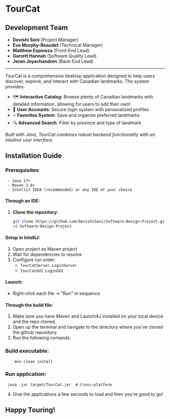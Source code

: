 # **TourCat**
## Development Team  
- **Devishi Soni** (Project Manager)
- **Eve Murphy-Beaudet** (Technical Manager)  
- **Matthew Espinoza** (Front-End Lead)
- **Garrett Hannah** (Software Quality Lead)
- **Jeran Jeyachandren** (Back-End Lead)

---

TourCat is a comprehensive desktop application designed to help users discover, explore, and interact with Canadian landmarks. The system provides:  

- 🗺️ **Interactive Catalog**: Browse plenty of Canadian landmarks with detailed information, allowing for users to add their own!
- 🔐 **User Accounts**: Secure login system with personalized profiles  
- ⭐ **Favorites System**: Save and organize preferred landmarks    
- 🔍 **Advanced Search**: Filter by province and type of landmark

*Built with Java, TourCat combines robust backend functionality with an intuitive user interface.*  


## Installation Guide
### Prerequisites
     - Java 17+ 
     - Maven 3.8+
     - IntelliJ IDEA (recommended) or any IDE of your choice

#### Through an IDE: ####
1. **Clone the repository**:  
   ```bash  
   git clone https://github.com/DevishiSoni/Software-Design-Project.git 
   cd Software-Design-Project
#### Setup in IntelliJ:
1. Open project as Maven project
2. Wait for dependencies to resolve
3. Configure run order:
   - `TourCatServer.LoginServer`
   - `TourCatGUI.LoginGUI`
#### Launch:
- Right-click each file → "Run" in sequence
  
#### Through the build file: ####
1. Make sure you have Maven and Launch4J installed on your local device and the repo cloned. 
2. Open up the terminal and navigate to the directory where you've cloned the github repository.
3. Run the following comands:
### Build executable: ###
        mvn clean install
### Run application:
     java -jar target/TourCat.jar  # Cross-platform

4. Give the applications a few seconds to load and then you're good to go!




## Happy Touring!


